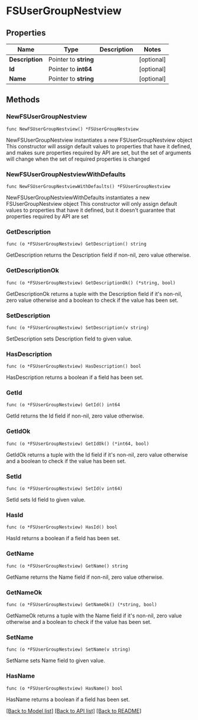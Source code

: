 # FSUserGroupNestview

## Properties

Name | Type | Description | Notes
------------ | ------------- | ------------- | -------------
**Description** | Pointer to **string** |  | [optional] 
**Id** | Pointer to **int64** |  | [optional] 
**Name** | Pointer to **string** |  | [optional] 

## Methods

### NewFSUserGroupNestview

`func NewFSUserGroupNestview() *FSUserGroupNestview`

NewFSUserGroupNestview instantiates a new FSUserGroupNestview object
This constructor will assign default values to properties that have it defined,
and makes sure properties required by API are set, but the set of arguments
will change when the set of required properties is changed

### NewFSUserGroupNestviewWithDefaults

`func NewFSUserGroupNestviewWithDefaults() *FSUserGroupNestview`

NewFSUserGroupNestviewWithDefaults instantiates a new FSUserGroupNestview object
This constructor will only assign default values to properties that have it defined,
but it doesn't guarantee that properties required by API are set

### GetDescription

`func (o *FSUserGroupNestview) GetDescription() string`

GetDescription returns the Description field if non-nil, zero value otherwise.

### GetDescriptionOk

`func (o *FSUserGroupNestview) GetDescriptionOk() (*string, bool)`

GetDescriptionOk returns a tuple with the Description field if it's non-nil, zero value otherwise
and a boolean to check if the value has been set.

### SetDescription

`func (o *FSUserGroupNestview) SetDescription(v string)`

SetDescription sets Description field to given value.

### HasDescription

`func (o *FSUserGroupNestview) HasDescription() bool`

HasDescription returns a boolean if a field has been set.

### GetId

`func (o *FSUserGroupNestview) GetId() int64`

GetId returns the Id field if non-nil, zero value otherwise.

### GetIdOk

`func (o *FSUserGroupNestview) GetIdOk() (*int64, bool)`

GetIdOk returns a tuple with the Id field if it's non-nil, zero value otherwise
and a boolean to check if the value has been set.

### SetId

`func (o *FSUserGroupNestview) SetId(v int64)`

SetId sets Id field to given value.

### HasId

`func (o *FSUserGroupNestview) HasId() bool`

HasId returns a boolean if a field has been set.

### GetName

`func (o *FSUserGroupNestview) GetName() string`

GetName returns the Name field if non-nil, zero value otherwise.

### GetNameOk

`func (o *FSUserGroupNestview) GetNameOk() (*string, bool)`

GetNameOk returns a tuple with the Name field if it's non-nil, zero value otherwise
and a boolean to check if the value has been set.

### SetName

`func (o *FSUserGroupNestview) SetName(v string)`

SetName sets Name field to given value.

### HasName

`func (o *FSUserGroupNestview) HasName() bool`

HasName returns a boolean if a field has been set.


[[Back to Model list]](../README.md#documentation-for-models) [[Back to API list]](../README.md#documentation-for-api-endpoints) [[Back to README]](../README.md)


